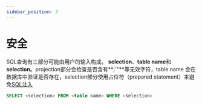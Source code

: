 ```yaml
---
sidebar_position: 3
---
```


# 安全

SQL查询有三部分可能由用户的输入构成。 **selection**、**table name**和**selection**。projection部分会检查是否含有**;'"**等无效字符，table name 会在数据库中验证是否存在，selection部分使用占位符（prepared statement）来避免[SQL注入](https://go.dev/doc/database/sql-injection)

```sql
SELECT <selection> FROM <table name> WHERE <selection>
```

